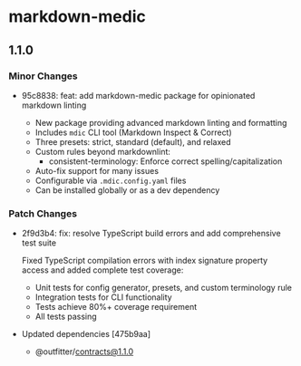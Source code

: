 # markdown-medic

## 1.1.0

### Minor Changes

- 95c8838: feat: add markdown-medic package for opinionated markdown linting

  - New package providing advanced markdown linting and formatting
  - Includes `mdic` CLI tool (Markdown Inspect & Correct)
  - Three presets: strict, standard (default), and relaxed
  - Custom rules beyond markdownlint:
    - consistent-terminology: Enforce correct spelling/capitalization
  - Auto-fix support for many issues
  - Configurable via `.mdic.config.yaml` files
  - Can be installed globally or as a dev dependency

### Patch Changes

- 2f9d3b4: fix: resolve TypeScript build errors and add comprehensive test suite

  Fixed TypeScript compilation errors with index signature property access and added complete test coverage:

  - Unit tests for config generator, presets, and custom terminology rule
  - Integration tests for CLI functionality
  - Tests achieve 80%+ coverage requirement
  - All tests passing

- Updated dependencies [475b9aa]
  - @outfitter/contracts@1.1.0
